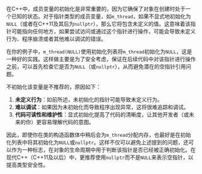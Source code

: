 在C++中，成员变量的初始化是非常重要的，因为它确保了对象在创建时处于一个已知的状态。对于指针类型的成员变量，如`m_thread`，如果不显式地初始化为`NULL`（或者在C++11及其后为`nullptr`），那么它将包含未定义的值。这意味着该指针可能指向任何地方，如果尝试访问或通过这个指针进行操作，可能会导致未定义行为、程序崩溃或者其他难以调试的错误。

在你的例子中，`m_thread(NULL)`使用初始化列表将`m_thread`初始化为`NULL`，这是一种好的实践。这样做主要是为了安全考虑，保证在后续代码中对该指针进行操作之前，可以首先检查它是否为`NULL`（或`nullptr`），从而避免潜在的空指针引用问题。

不初始化该变量是不推荐的，原因如下：

1. **未定义行为**：如前所述，未初始化的指针可能导致未定义行为。
2. **难以调试**：如果因为未初始化而导致程序出现异常，这将很难追踪和调试。
3. **代码可读性和维护性**：显式初始化提高了代码的清晰度，让其他开发者（或未来的你）更容易理解代码的意图。

因此，即使你在类的构造函数体中稍后会为`m_thread`分配内存，也最好是在初始化列表中将其初始化为`NULL`或`nullptr`。这样不仅可以避免上述提到的问题，还可以作为一种标志，在对象的生命周期中用于判断该指针是否已经被正确初始化。在现代C++（C++11及以后）中，更推荐使用`nullptr`而不是`NULL`来表示空指针，以提高类型安全性。